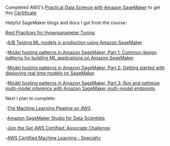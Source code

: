 Completed AWS's [Practical Data Science with Amazon SageMaker](https://aws.amazon.com/training/classroom/practical-data-science-with-amazon-sagemaker/) to get this [Certificate](https://www.aws.training/Transcript/CompletionCertificateHtml?transcriptid=qGP9dVve9kGxP6D17cJbdw2)

Helpful SageMaker blogs and docs I got from the course:

[Best Practices for Hyperparameter Tuning
](https://docs.aws.amazon.com/sagemaker/latest/dg/automatic-model-tuning-considerations.html)

-[A/B Testing ML models in production using Amazon SageMaker
](https://aws.amazon.com/blogs/machine-learning/a-b-testing-ml-models-in-production-using-amazon-sagemaker/)

-[Model hosting patterns in Amazon SageMaker, Part 1: Common design patterns for building ML applications on Amazon SageMaker
](https://aws.amazon.com/blogs/machine-learning/model-hosting-patterns-in-amazon-sagemaker-part-1-common-design-patterns-for-building-ml-applications-on-amazon-sagemaker/)

-[Model hosting patterns in Amazon SageMaker, Part 2: Getting started with deploying real time models on SageMaker
](https://aws.amazon.com/blogs/machine-learning/part-2-model-hosting-patterns-in-amazon-sagemaker-getting-started-with-deploying-real-time-models-on-sagemaker/)

-[Model hosting patterns in Amazon SageMaker, Part 3: Run and optimize multi-model inference with Amazon SageMaker multi-model endpoints
](https://aws.amazon.com/blogs/machine-learning/part-3-model-hosting-patterns-in-amazon-sagemaker-run-and-optimize-multi-model-inference-with-amazon-sagemaker-multi-model-endpoints/)

Next I plan to complete:

-[The Machine Learning Pipeline on AWS](https://aws.amazon.com/training/classroom/the-machine-learning-pipeline-on-aws/) 

-[Amazon SageMaker Studio for Data Scientists
](https://aws.amazon.com/training/classroom/amazon-sagemaker-studio-for-data-scientists/) 

-[Join the Get AWS Certified: Associate Challenge
](https://pages.awscloud.com/GLOBAL-ln-GC-Traincert-Associate-Certification-Challenge-Registration-2023.html) 

-[AWS Certified Machine Learning - Specialty
](https://aws.amazon.com/certification/certified-machine-learning-specialty/)

